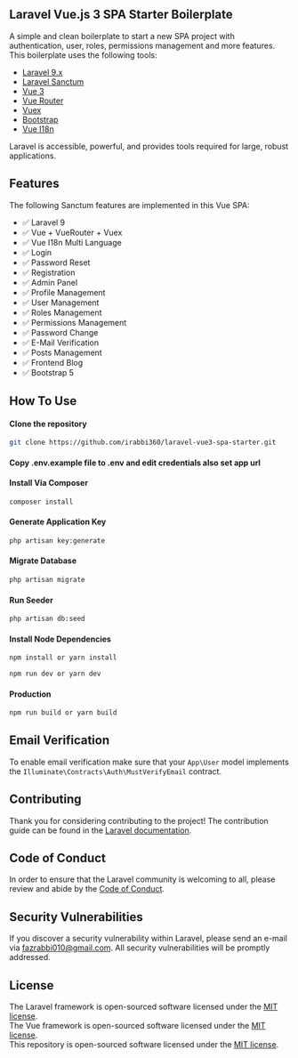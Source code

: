 ## Laravel Vue.js 3 SPA Starter Boilerplate

A simple and clean boilerplate to start a new SPA project with authentication, user, roles, permissions management and more features. This boilerplate uses the following tools:

- [Laravel 9.x](https://github.com/laravel/laravel)
- [Laravel Sanctum](https://laravel.com/docs/9.x/sanctum)
- [Vue 3](https://github.com/vuejs/vue)
- [Vue Router](https://router.vuejs.org/)
- [Vuex](https://vuex.vuejs.org/)
- [Bootstrap](https://getbootstrap.com/)
- [Vue I18n](https://vue-i18n.intlify.dev)

Laravel is accessible, powerful, and provides tools required for large, robust applications.

## Features

The following Sanctum features are implemented in this Vue SPA:

- ✅ Laravel 9
- ✅ Vue + VueRouter + Vuex
- ✅ Vue I18n Multi Language
- ✅ Login
- ✅ Password Reset
- ✅ Registration
- ✅ Admin Panel
- ✅ Profile Management
- ✅ User Management
- ✅ Roles Management
- ✅ Permissions Management
- ✅ Password Change
- ✅ E-Mail Verification
- ✅ Posts Management
- ✅ Frontend Blog
- ✅ Bootstrap 5

## How To Use
#### Clone the repository

```bash
git clone https://github.com/irabbi360/laravel-vue3-spa-starter.git
```

#### Copy .env.example file to .env and edit credentials also set app url

#### Install Via Composer

```bash
composer install
```

#### Generate Application Key

```bash
php artisan key:generate
```

#### Migrate Database

```bash
php artisan migrate
```

#### Run Seeder

```bash
php artisan db:seed
```

#### Install Node Dependencies

```bash
npm install or yarn install

npm run dev or yarn dev
```
#### Production

```bash
npm run build or yarn build
```

## Email Verification

To enable email verification make sure that your `App\User` model implements the `Illuminate\Contracts\Auth\MustVerifyEmail` contract.

## Contributing

Thank you for considering contributing to the project! The contribution guide can be found in the [Laravel documentation](https://laravel.com/docs/contributions).

## Code of Conduct

In order to ensure that the Laravel community is welcoming to all, please review and abide by the [Code of Conduct](https://laravel.com/docs/contributions#code-of-conduct).

## Security Vulnerabilities

If you discover a security vulnerability within Laravel, please send an e-mail via [fazrabbi010@gmail.com](mailto:fazrabbi010@gmail.com). All security vulnerabilities will be promptly addressed.

## License

The Laravel framework is open-sourced software licensed under the [MIT license](https://opensource.org/licenses/MIT).    
The Vue framework is open-sourced software licensed under the [MIT license](https://opensource.org/licenses/MIT).    
This repository is open-sourced software licensed under the [MIT license](https://opensource.org/licenses/MIT). 
